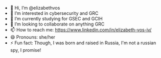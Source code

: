 - 👋 Hi, I’m @elizabethvos
- 👀 I’m interested in cybersecurity and GRC
- 🌱 I’m currently studying for GSEC and GCIH
- 💞️ I’m looking to collaborate on anything GRC
- 📫 How to reach me: https://www.linkedin.com/in/elizabeth-vos-iv/
- 😄 Pronouns: she/her
- ⚡ Fun fact: Though, I was born and raised in Russia, I'm not a russian spy, I promise!

<!---
elizabethvos/elizabethvos is a ✨ special ✨ repository because its `README.md` (this file) appears on your GitHub profile.
You can click the Preview link to take a look at your changes.
--->
